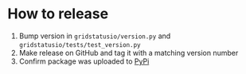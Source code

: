 # How to release

1. Bump version in `gridstatusio/version.py` and `gridstatusio/tests/test_version.py`
2. Make release on GitHub and tag it with a matching version number
3. Confirm package was uploaded to [PyPi](https://pypi.org/project/gridstatusio/)
